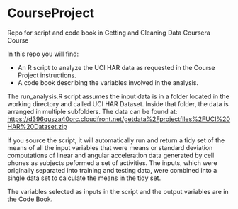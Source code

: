 CourseProject
=============

Repo for script and code book in Getting and Cleaning Data Coursera Course

In this repo you will find:
- An R script to analyze the UCI HAR data as requested in the Course Project instructions.
- A code book describing the variables involved in the analysis.

The run_analysis.R script assumes the input data is in a folder located in the working directory and called UCI HAR Dataset. Inside that folder, the data is arranged in multiple subfolders. The data can be found at:
https://d396qusza40orc.cloudfront.net/getdata%2Fprojectfiles%2FUCI%20HAR%20Dataset.zip

If you source the script, it will automatically run and return a tidy set of the means of all the input variables that were means or standard deviation computations of linear and angular acceleration data generated by cell phones as subjects peformed a set of activities. The inputs, which were originally separated into training and testing data, were combined into a single data set to calculate the means in the tidy set.

The variables selected as inputs in the script and the output variables are in the Code Book.
